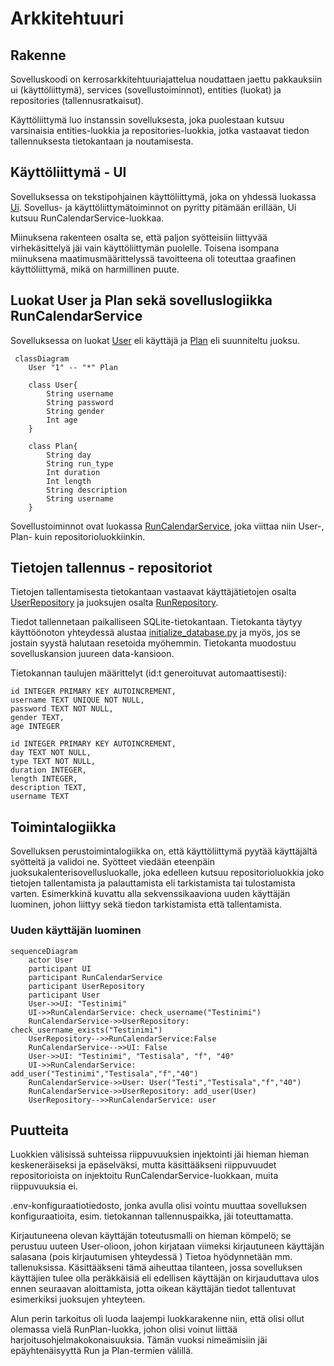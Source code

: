 # Arkkitehtuuri

## Rakenne

Sovelluskoodi on kerrosarkkitehtuuriajattelua noudattaen jaettu pakkauksiin ui (käyttöliittymä), services (sovellustoiminnot), entities (luokat) ja repositories (tallennusratkaisut).

Käyttöliittymä luo instanssin sovelluksesta, joka puolestaan kutsuu varsinaisia entities-luokkia ja repositories-luokkia, jotka vastaavat tiedon tallennuksesta tietokantaan ja noutamisesta. 

## Käyttöliittymä - UI

Sovelluksessa on tekstipohjainen käyttöliittymä, joka on yhdessä luokassa [Ui](https://github.com/ah-pasila/ot-running-calendar/blob/master/src/ui/ui.py). Sovellus- ja käyttöliittymätoiminnot on pyritty pitämään erillään, Ui kutsuu RunCalendarService-luokkaa. 

Miinuksena rakenteen osalta se, että paljon syötteisiin liittyvää virhekäsittelyä jäi vain käyttöliittymän puolelle. Toisena isompana miinuksena maatimusmäärittelyssä tavoitteena oli toteuttaa graafinen käyttöliittymä, mikä on harmillinen puute. 

## Luokat User ja Plan sekä sovelluslogiikka RunCalendarService

Sovelluksessa on luokat [User](https://github.com/ah-pasila/ot-running-calendar/blob/master/src/entities/user.py) eli käyttäjä ja [Plan](https://github.com/ah-pasila/ot-running-calendar/blob/master/src/entities/run.py) eli suunniteltu juoksu.

```mermaid
 classDiagram
    User "1" -- "*" Plan

    class User{
        String username
        String password
        String gender
        Int age
    }

    class Plan{
        String day
        String run_type
        Int duration
        Int length
        String description
        String username
    }
```

Sovellustoiminnot ovat luokassa [RunCalendarService](https://github.com/ah-pasila/ot-running-calendar/blob/master/src/services/run_calendar_service.py), joka viittaa niin User-, Plan- kuin repositorioluokkiinkin. 

## Tietojen tallennus - repositoriot

Tietojen tallentamisesta tietokantaan vastaavat käyttäjätietojen osalta [UserRepository](https://github.com/ah-pasila/ot-running-calendar/blob/master/src/repositories/user_repository.py) ja juoksujen osalta [RunRepository](https://github.com/ah-pasila/ot-running-calendar/blob/master/src/repositories/run_repository.py). 

Tiedot tallennetaan paikalliseen SQLite-tietokantaan. Tietokanta täytyy käyttöönoton yhteydessä alustaa [initialize_database.py](https://github.com/ah-pasila/ot-running-calendar/blob/master/src/initialize_database.py) ja myös, jos se jostain syystä halutaan resetoida myöhemmin. Tietokanta muodostuu sovelluskansion juureen data-kansioon. 

Tietokannan taulujen määrittelyt (id:t generoituvat automaattisesti):
```
id INTEGER PRIMARY KEY AUTOINCREMENT,
username TEXT UNIQUE NOT NULL,
password TEXT NOT NULL,
gender TEXT,
age INTEGER
```

```
id INTEGER PRIMARY KEY AUTOINCREMENT,
day TEXT NOT NULL,
type TEXT NOT NULL,
duration INTEGER,
length INTEGER,
description TEXT,
username TEXT
```

## Toimintalogiikka

Sovelluksen perustoimintalogiikka on, että käyttöliittymä pyytää käyttäjältä syötteitä ja validoi ne. Syötteet viedään eteenpäin juoksukalenterisovellusluokalle, joka edelleen kutsuu repositorioluokkia joko tietojen tallentamista ja palauttamista eli tarkistamista tai tulostamista varten. Esimerkkinä kuvattu alla sekvenssikaaviona uuden käyttäjän luominen, johon liittyy sekä tiedon tarkistamista että tallentamista. 

### Uuden käyttäjän luominen

```mermaid
sequenceDiagram
    actor User
    participant UI
    participant RunCalendarService
    participant UserRepository
    participant User
    User->>UI: "Testinimi"
    UI->>RunCalendarService: check_username("Testinimi")
    RunCalendarService->>UserRepository: check_username_exists("Testinimi")
    UserRepository-->>RunCalendarService:False
    RunCalendarService-->>UI: False
    User->>UI: "Testinimi", "Testisala", "f", "40"
    UI->>RunCalendarService: add_user("Testinimi","Testisala","f","40")
    RunCalendarService->>User: User("Testi","Testisala","f","40") 
    RunCalendarService->>UserRepository: add_user(User)
    UserRepository-->>RunCalendarService: user
```

## Puutteita 

Luokkien välisissä suhteissa riippuvuuksien injektointi jäi hieman hieman keskeneräiseksi ja epäselväksi, mutta käsittääkseni riippuvuudet repositorioista on injektoitu RunCalendarService-luokkaan, muita riippuvuuksia ei. 

.env-konfiguraatiotiedosto, jonka avulla olisi vointu muuttaa sovelluksen konfiguraatioita, esim. tietokannan tallennuspaikka, jäi toteuttamatta. 

Kirjautuneena olevan käyttäjän toteutusmalli on hieman kömpelö; se perustuu uuteen User-olioon, johon kirjataan viimeksi kirjautuneen käyttäjän salasana (pois kirjautumisen yhteydessä ) Tietoa hyödynnetään mm. tallenuksissa. Käsittääkseni tämä aiheuttaa tilanteen, jossa sovelluksen käyttäjien tulee olla peräkkäisiä eli edellisen käyttäjän on kirjauduttava ulos ennen seuraavan aloittamista, jotta oikean käyttäjän tiedot tallentuvat esimerkiksi juoksujen yhteyteen.

Alun perin tarkoitus oli luoda laajempi luokkarakenne niin, että olisi ollut olemassa vielä RunPlan-luokka, johon olisi voinut liittää harjoitusohjelmakokonaisuuksia. Tämän vuoksi nimeämisiin jäi epäyhtenäisyyttä Run ja Plan-termien välillä.

